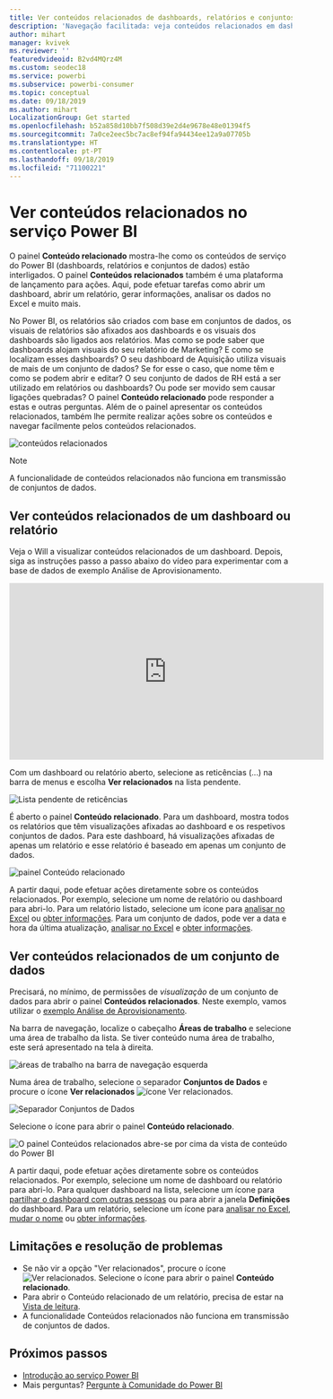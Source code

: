 ```yaml
---
title: Ver conteúdos relacionados de dashboards, relatórios e conjuntos de dados
description: 'Navegação facilitada: veja conteúdos relacionados em dashboards, relatórios e conjuntos de dados'
author: mihart
manager: kvivek
ms.reviewer: ''
featuredvideoid: B2vd4MQrz4M
ms.custom: seodec18
ms.service: powerbi
ms.subservice: powerbi-consumer
ms.topic: conceptual
ms.date: 09/18/2019
ms.author: mihart
LocalizationGroup: Get started
ms.openlocfilehash: b52a858d10bb7f508d39e2d4e9678e48e01394f5
ms.sourcegitcommit: 7a0ce2eec5bc7ac8ef94fa94434ee12a9a07705b
ms.translationtype: HT
ms.contentlocale: pt-PT
ms.lasthandoff: 09/18/2019
ms.locfileid: "71100221"
---
```

# <a name="view-related-content-in-the-power-bi-service"></a>Ver conteúdos relacionados no serviço Power BI
O painel **Conteúdo relacionado** mostra-lhe como os conteúdos de serviço do Power BI (dashboards, relatórios e conjuntos de dados) estão interligados. O painel **Conteúdos relacionados** também é uma plataforma de lançamento para ações. Aqui, pode efetuar tarefas como abrir um dashboard, abrir um relatório, gerar informações, analisar os dados no Excel e muito mais.  

No Power BI, os relatórios são criados com base em conjuntos de dados, os visuais de relatórios são afixados aos dashboards e os visuais dos dashboards são ligados aos relatórios. Mas como se pode saber que dashboards alojam visuais do seu relatório de Marketing? E como se localizam esses dashboards? O seu dashboard de Aquisição utiliza visuais de mais de um conjunto de dados? Se for esse o caso, que nome têm e como se podem abrir e editar? O seu conjunto de dados de RH está a ser utilizado em relatórios ou dashboards? Ou pode ser movido sem causar ligações quebradas? O painel **Conteúdo relacionado** pode responder a estas e outras perguntas.  Além de o painel apresentar os conteúdos relacionados, também lhe permite realizar ações sobre os conteúdos e navegar facilmente pelos conteúdos relacionados.

![conteúdos relacionados](./media/end-user-related/power-bi-list.png)

> [!NOTE]
> A funcionalidade de conteúdos relacionados não funciona em transmissão de conjuntos de dados.
> 
> 

## <a name="view-related-content-for-a-dashboard-or-report"></a>Ver conteúdos relacionados de um dashboard ou relatório
Veja o Will a visualizar conteúdos relacionados de um dashboard. Depois, siga as instruções passo a passo abaixo do vídeo para experimentar com a base de dados de exemplo Análise de Aprovisionamento.

<iframe width="560" height="315" src="https://www.youtube.com/embed/B2vd4MQrz4M#t=3m05s" frameborder="0" allowfullscreen></iframe>

Com um dashboard ou relatório aberto, selecione as reticências (...) na barra de menus e escolha **Ver relacionados** na lista pendente.

![Lista pendente de reticências](./media/end-user-related/power-bi-dropdown.png)

É aberto o painel **Conteúdo relacionado**. Para um dashboard, mostra todos os relatórios que têm visualizações afixadas ao dashboard e os respetivos conjuntos de dados. Para este dashboard, há visualizações afixadas de apenas um relatório e esse relatório é baseado em apenas um conjunto de dados. 

![painel Conteúdo relacionado](./media/end-user-related/power-bi-view-related-dashboard.png)

A partir daqui, pode efetuar ações diretamente sobre os conteúdos relacionados.  Por exemplo, selecione um nome de relatório ou dashboard para abri-lo.  Para um relatório listado, selecione um ícone para [analisar no Excel](../service-analyze-in-excel.md) ou [obter informações](end-user-insights.md). Para um conjunto de dados, pode ver a data e hora da última atualização, [analisar no Excel](../service-analyze-in-excel.md) e [obter informações](end-user-insights.md).  



## <a name="view-related-content-for-a-dataset"></a>Ver conteúdos relacionados de um conjunto de dados
Precisará, no mínimo, de permissões de *visualização* de um conjunto de dados para abrir o painel **Conteúdos relacionados**. Neste exemplo, vamos utilizar o [exemplo Análise de Aprovisionamento](../sample-procurement.md).

Na barra de navegação, localize o cabeçalho **Áreas de trabalho** e selecione uma área de trabalho da lista. Se tiver conteúdo numa área de trabalho, este será apresentado na tela à direita. 

![áreas de trabalho na barra de navegação esquerda](./media/end-user-related/power-bi-workspace.png)


Numa área de trabalho, selecione o separador **Conjuntos de Dados** e procure o ícone **Ver relacionados** ![ícone Ver relacionados](./media/end-user-related/power-bi-view-related-icon-new.png).

![Separador Conjuntos de Dados](./media/end-user-related/power-bi-related-dataset.png)

Selecione o ícone para abrir o painel **Conteúdo relacionado**.

![O painel Conteúdos relacionados abre-se por cima da vista de conteúdo do Power BI](media/end-user-related/power-bi-dataset.png)

A partir daqui, pode efetuar ações diretamente sobre os conteúdos relacionados. Por exemplo, selecione um nome de dashboard ou relatório para abri-lo.  Para qualquer dashboard na lista, selecione um ícone para [partilhar o dashboard com outras pessoas](../service-share-dashboards.md) ou para abrir a janela **Definições** do dashboard. Para um relatório, selecione um ícone para [analisar no Excel](../service-analyze-in-excel.md), [mudar o nome](../service-rename.md) ou [obter informações](end-user-insights.md).  

## <a name="limitations-and-troubleshooting"></a>Limitações e resolução de problemas
* Se não vir a opção "Ver relacionados", procure o ícone ![Ver relacionados](./media/end-user-related/power-bi-view-related-icon-new.png). Selecione o ícone para abrir o painel **Conteúdo relacionado**.
* Para abrir o Conteúdo relacionado de um relatório, precisa de estar na [Vista de leitura](end-user-reading-view.md).
* A funcionalidade Conteúdos relacionados não funciona em transmissão de conjuntos de dados.

## <a name="next-steps"></a>Próximos passos
* [Introdução ao serviço Power BI](../service-get-started.md)
* Mais perguntas? [Pergunte à Comunidade do Power BI](http://community.powerbi.com/)

